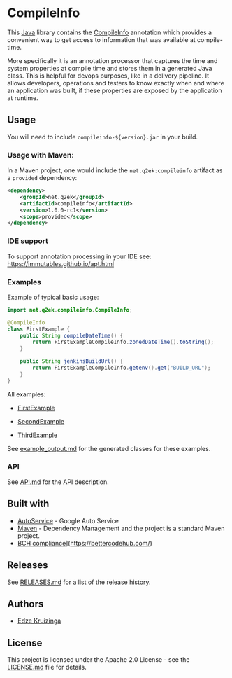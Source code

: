 # CompileInfo

This [Java][java] library contains the [CompileInfo](src/main/java/net/q2ek/compileinfo/CompileInfo.java) annotation which provides a convenient way to get access to information that was available at compile-time.

More specifically it is an annotation processor that captures the time and system properties at compile time and stores them in a generated Java class. This is helpful for devops purposes, like in a delivery pipeline. It allows developers, operations and testers to know exactly when and where an application was built, if these properties are exposed by the application at runtime.

## Usage

You will need to include `compileinfo-${version}.jar` in your build.

### Usage with Maven:

In a Maven project, one would include the `net.q2ek:compileinfo` artifact as a `provided` dependency:

```xml
<dependency>
	<groupId>net.q2ek</groupId>
	<artifactId>compileinfo</artifactId>
	<version>1.0.0-rc1</version>
	<scope>provided</scope>
</dependency>
```

### IDE support

To support annotation processing in your IDE see: https://immutables.github.io/apt.html

### Examples

Example of typical basic usage:
```java
import net.q2ek.compileinfo.CompileInfo;

@CompileInfo
class FirstExample {
	public String compileDateTime() {
		return FirstExampleCompileInfo.zonedDateTime().toString();
	}

	public String jenkinsBuildUrl() {
		return FirstExampleCompileInfo.getenv().get("BUILD_URL");
	}
}
```

All examples:
- [FirstExample](src/test/java/net/q2ek/compileinfo/example/FirstExample.java)

- [SecondExample](src/test/java/net/q2ek/compileinfo/example/SecondExample.java)

- [ThirdExample](src/test/java/net/q2ek/compileinfo/example/ThirdExample.java)

See [example_output.md](example_output.md) for the generated classes for these examples.

### API

See [API.md](API.md) for the API description.

## Built with

* [AutoService](https://github.com/google/auto/tree/master/service) - Google Auto Service
* [Maven](https://maven.apache.org/) - Dependency Management and the project is a standard Maven project.
* [BCH compliance](https://bettercodehub.com/edge/badge/q2ek/compileinfo?branch=master)](https://bettercodehub.com/)

## Releases

See [RELEASES.md](RELEASES.md) for a list of the release history.

## Authors

* [Edze Kruizinga](https://github.com/EdzeKruizinga)

## License

This project is licensed under the Apache 2.0 License - see the [LICENSE.md](LICENSE.md) file for details.

[java]: https://en.wikipedia.org/wiki/Java_(programming_language)
